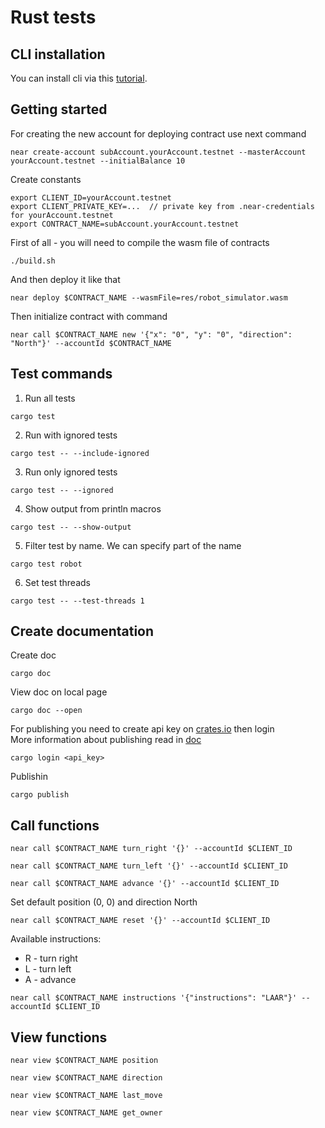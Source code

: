 # Rust tests

## CLI installation

You can install cli via this [tutorial](https://docs.near.org/docs/tools/near-cli#installation).

## Getting started 

For creating the new account for deploying contract use next command
```
near create-account subAccount.yourAccount.testnet --masterAccount yourAccount.testnet --initialBalance 10
```

Create constants 
```
export CLIENT_ID=yourAccount.testnet
export CLIENT_PRIVATE_KEY=...  // private key from .near-credentials for yourAccount.testnet
export CONTRACT_NAME=subAccount.yourAccount.testnet
```

First of all - you will need to compile the wasm file of contracts
```
./build.sh
```

And then deploy it like that
```
near deploy $CONTRACT_NAME --wasmFile=res/robot_simulator.wasm
```

Then initialize contract with command
```
near call $CONTRACT_NAME new '{"x": "0", "y": "0", "direction": "North"}' --accountId $CONTRACT_NAME
```

## Test commands
1. Run all tests
```
cargo test
```
2. Run with ignored tests
```
cargo test -- --include-ignored
```
3. Run only ignored tests
```
cargo test -- --ignored
```
4. Show output from println macros
```
cargo test -- --show-output
```
5. Filter test by name. We can specify part of the name
```
cargo test robot
```
6. Set test threads
```
cargo test -- --test-threads 1
```
## Create documentation
Create doc
```
cargo doc
```
View doc on local page
```
cargo doc --open
```
For publishing you need to create api key on [crates.io](https://crates.io/) then login <br />
More information about publishing read in [doc](https://doc.rust-lang.org/cargo/reference/publishing.html)
```
cargo login <api_key>
```
Publishin
```
cargo publish
```
## Call functions
```
near call $CONTRACT_NAME turn_right '{}' --accountId $CLIENT_ID
```
```
near call $CONTRACT_NAME turn_left '{}' --accountId $CLIENT_ID
```
```
near call $CONTRACT_NAME advance '{}' --accountId $CLIENT_ID
```
Set default position (0, 0) and direction North
```
near call $CONTRACT_NAME reset '{}' --accountId $CLIENT_ID
```
Available instructions:
- R - turn right
- L - turn left
- A - advance
```
near call $CONTRACT_NAME instructions '{"instructions": "LAAR"}' --accountId $CLIENT_ID
```
## View functions
```
near view $CONTRACT_NAME position
```
```
near view $CONTRACT_NAME direction
```
```
near view $CONTRACT_NAME last_move
```
```
near view $CONTRACT_NAME get_owner
```